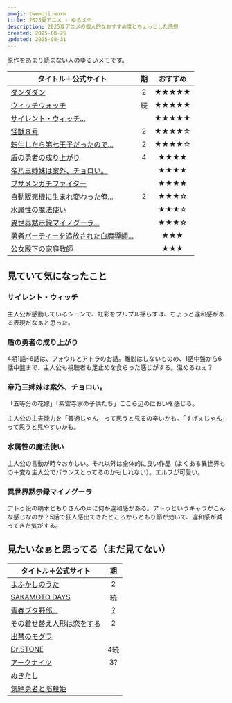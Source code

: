 ```yaml
---
emoji: twemoji:worm
title: 2025夏アニメ - ゆるメモ
description: 2025夏アニメの個人的なおすすめ度とちょっとした感想
created: 2025-08-25
updated: 2025-08-31
---
```


原作をあまり読まない人のゆるいメモです。

|タイトル＋公式サイト|期|おすすめ|
|-|:-:|:-:|
|[ダンダダン](https://anime-dandadan.com/)|2|★★★★★|
|[ウィッチウォッチ](https://witchwatch-anime.com/)|続|★★★★★|
|[サイレント・ウィッチ...](https://silentwitch.net/)||★★★★★|
|[怪獣８号](https://kaiju-no8.net/)|2|★★★★☆|
|[転生したら第七王子だったので...](https://dainanaoji.com/)|2|★★★★☆|
|[盾の勇者の成り上がり](https://shieldhero-anime.jp/)|4|★★★★|
|[帝乃三姉妹は案外、チョロい。](https://mikadono.family/)||★★★★|
|[ブサメンガチファイター](https://busamen-gachi-fighter.com/)||★★★★|
|[自動販売機に生まれ変わった俺...](https://jihanki-anime.com/)|2|★★★☆|
|[水属性の魔法使い](https://mizuzokusei-anime.com/)||★★★☆|
|[異世界黙示録マイノグーラ...](https://mynoghra-anime.com/)||★★★☆|
|[勇者パーティーを追放された白魔導師...](https://tsuiho-shiromadoshi.com/)||★★★|
|[公女殿下の家庭教師](https://koujodenka-anime.com/)||★★★|

## 見ていて気になったこと

### サイレント・ウィッチ

主人公が感動しているシーンで、虹彩をプルプル揺らすは、ちょっと違和感がある表現だなぁと思った。

### 盾の勇者の成り上がり

4期1話~6話は、フォウルとアトラのお話。離脱はしないものの、1話中盤から6話中盤まで、主人公も視聴者も足止めを食らった感じがする。温めるねぇ？

### 帝乃三姉妹は案外、チョロい。

「五等分の花嫁」「紫雲寺家の子供たち」ここら辺のにおいを感じる。

主人公の主夫能力を「普通じゃん」って思うと見るの辛いかも。「すげぇじゃん」って思うと見やすいかも。

### 水属性の魔法使い

主人公の言動が時々おかしい。それ以外は全体的に良い作品（よくある異世界もの＋変な主人公でバランスとってるのかもしれない）。エルフが可愛い。

### 異世界黙示録マイノグーラ

アトゥ役の楠木ともりさんの声に何か違和感がある。アトゥというキャラがこんな感じなのか？5話で狂人感出てきたところからともり節が効いて、違和感が減ってきた気がする。

## 見たいなぁと思ってる（まだ見てない）

|タイトル＋公式サイト|期|
|-|:-:|
|[よふかしのうた](https://yofukashi-no-uta.com/)|2|
|[SAKAMOTO DAYS](https://sakamotodays.jp/)|続|
|[青春ブタ野郎...](https://ao-buta.com/)|[?](https://ao-buta.com/special/high_school/)|
|[その着せ替え人形は恋をする](https://bisquedoll-anime.com/)|2|
|[出禁のモグラ](https://dekinnomogura.com/)||
|[Dr.STONE](https://dr-stone.jp/)|4続|
|[アークナイツ](https://arknights-anime.jp/)|3?|
|[ぬきたし](https://nukiani.com/)||
|[気絶勇者と暗殺姫](https://kizetsuyusha-anime.com/)||
